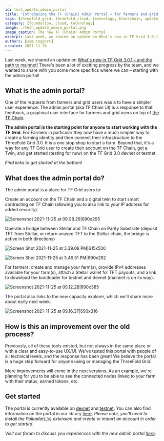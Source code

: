 ```yaml
---
id: tech_update_admin_portal
title: "Introducing the TF (Chain) Admin Portal – for farmers and grid users!"
tags: [threefold_grid, threefold_cloud, technology, blockchain, update]
category: [foundation, cloud, technology]
image: ./tech_update_admin_portal.png
image_caption: The new TF (Chain) Admin Portal
excerpt: Last week, we shared an update on What's new in TF Grid 3.0.1 – and the path to mainnet! There's been a lot of exciting progress by the team, and we wanted to share more details with you, starting with the admin portal!
authors: [sam_taggart]
created: 2021-11-26
---
```


Last week, we shared an update on [What's new in TF Grid 3.0.1 – and the path to mainnet!](https://forum.threefold.io/t/whats-new-in-tf-grid-3-0-1-and-the-path-to-mainnet/1488) There's been a lot of exciting progress by the team, and we wanted to share with you some more specifics where we can – starting with the admin portal!

## What is the admin portal?

One of the requests from farmers and grid users was a to have a simpler user experience. The admin portal (aka TF Chain UI) is a response to that feedback, a graphical user interface for farmers and grid users on top of [the TF Chain](https://library.threefold.me/info/manual/#/threefold__tfchain).

**The admin portal is the starting point for anyone to start working with the TF Grid.** For Farmers in particular they now have a much simpler way to create a farming identity and then connect their infrastructure to the ThreeFold Grid 3.0. It is a one stop shop to start a farm. Beyond that, it's a way for any TF Grid user to create their account on the TF Chain, get a Twin, and get started (testing for now) on the TF Grid 3.0 devnet or testnet.

*Find links to get started at the bottom!*

## What does the admin portal do?

The admin portal is a place for TF Grid users to:

Create an account on the TF Chain and a digital twin to start smart contracting on TF Chain (allowing you to also link to your IP address for added security).

![Screenshot 2021-11-25 at 09.08.29|690x295](upload://zAhaDAZo1pDuZJPQaacBwMWH8mF.png) 

Operate a bridge between Stellar and TF Chain on Parity Substrate (deposit TFT from Stellar, or return unused TFT to the Stellar chain, the bridge is active in both directions)

![Screen Shot 2021-11-25 at 3.39.08 PM|615x500](upload://78wP7LabVBqcYCHxVfii3BNdcm.png)

![Screen Shot 2021-11-25 at 3.46.51 PM|690x292](upload://4ie487LWhSTTey9sx5c8P8eEJGk.png) 

For farmers: create and manage your farm(s), provide IPv4 addresses available for your farm(s), attach a Stellar wallet for TFT payouts, and a link to download the bootloader for testnet and devnet (mainnet is on its way).

![Screenshot 2021-11-25 at 09.12.28|690x385](upload://xqMnn1M7bzY8nz6D9jb9yxWHwjq.png) 

The portal also links to the new capacity explorer, which we'll share more about early next week.

![Screenshot 2021-11-25 at 09.16.37|690x316](upload://mHN4YTmcPjjW2tnaktd86JMpfY2.png) 

## How is this an improvement over the old process?

Previously, all of these tools existed, but not always in the same place or with a clear and easy-to-use UX/UI. We've tested this portal with people of all technical levels, and the response has been great! We believe the portal is a huge step forward for anyone using or managing the ThreeFold Grid.

More improvements will come in the next versions. As an example, we're planning for you to be able to see the connected nodes linked to your farm with their status, earned tokens, etc.

## Get started

The portal is currently available on [devnet](https://portal.dev.grid.tf) and [testnet](https://portal.test.grid.tf/). You can also find information on the portal in our library [here](https://library.threefold.me/info/manual/#/manual__tfgrid3_getstarted). *Please note, you'll need to install the Polkadot{.js} extension and create or import an account in order to get started.*

*Visit our forum to discuss you experiences with the new admin portal [here](https://forum.threefold.io/t/introducing-the-tf-chain-admin-portal-for-farmers-and-grid-users/1526).*
